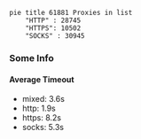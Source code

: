 
```mermaid
pie title 61881 Proxies in list
    "HTTP" : 28745
    "HTTPS": 10502
    "SOCKS" : 30945
```

### Some Info
#### Average Timeout

- mixed: 3.6s
- http: 1.9s
- https: 8.2s
- socks: 5.3s